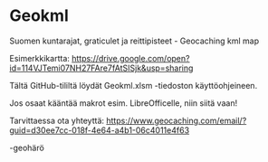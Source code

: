 # Geokml
Suomen kuntarajat, graticulet ja reittipisteet - Geocaching kml map

Esimerkkikartta: https://drive.google.com/open?id=114VJTemi07NH27FAre7fAtSISjk&usp=sharing


Tältä GitHub-tililtä löydät Geokml.xlsm -tiedoston käyttöohjeineen.


Jos osaat kääntää makrot esim. LibreOfficelle, niin siitä vaan!

Tarvittaessa ota yhteyttä: https://www.geocaching.com/email/?guid=d30ee7cc-018f-4e64-a4b1-06c4011e4f63

-geohärö
